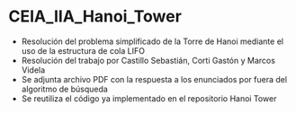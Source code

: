 # CEIA_IIA_Hanoi_Tower
- Resolución del problema simplificado de la Torre de Hanoi mediante el uso de la estructura de cola LIFO
- Resolución del trabajo por Castillo Sebastián, Corti Gastón y Marcos Videla
- Se adjunta archivo PDF con la respuesta a los enunciados por fuera del algoritmo de búsqueda
- Se reutiliza el código ya implementado en el repositorio Hanoi Tower
